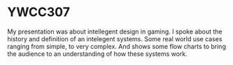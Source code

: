 # YWCC307

My presentation was about intellegent design in gaming. I spoke about the history and definition of an intelegent systems. Some real world use cases ranging from simple, to very complex. And shows some flow charts to bring the audience to an understanding of how these systems work. 
